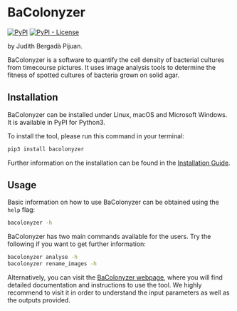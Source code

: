 # BaColonyzer

[![PyPI](https://img.shields.io/pypi/v/bacolonyzer?style=for-the-badge)](https://pypi.org/project/bacolonyzer/) [![PyPI - License](https://img.shields.io/pypi/l/bacolonyzer?style=for-the-badge)](https://github.com/judithbergada/bacolonyzer/blob/master/LICENSE)

by Judith Bergadà Pijuan.

BaColonyzer is a software to quantify the cell density of bacterial cultures
from timecourse pictures. It uses image analysis tools to determine the fitness
of spotted cultures of bacteria grown on solid agar.

## Installation

BaColonyzer can be installed under Linux, macOS and Microsoft Windows.
It is available in PyPI for Python3.

To install the tool, please run this command in your terminal:

```bash
pip3 install bacolonyzer
```

Further information on the installation can be found in the
[Installation Guide](https://judithbergada.github.io/bacolonyzer/installation/).


## Usage

Basic information on how to use BaColonyzer can be obtained using
the `help` flag:

```bash
bacolonyzer -h
```

BaColonyzer has two main commands available for the users. Try the following
if you want to get further information:

```bash
bacolonyzer analyse -h
bacolonyzer rename_images -h
```

Alternatively, you can visit the [BaColonyzer webpage](https://judithbergada.github.io/bacolonyzer/usage/), where you will find
detailed documentation and instructions to use the tool.
We highly recommend to visit it in order to understand the input parameters as well as the outputs provided.
